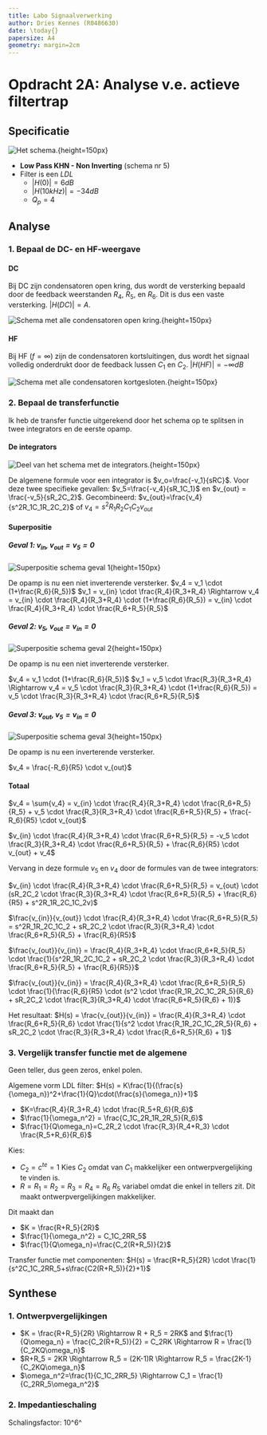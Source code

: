 ```yaml
---
title: Labo Signaalverwerking
author: Dries Kennes (R0486630)
date: \today{}
papersize: A4
geometry: margin=2cm
---
```

# Opdracht 2A: Analyse v.e. actieve filtertrap

## Specificatie

![Het schema.](assets/AF_05_LP_KHNni.png){height=150px}

+ **Low Pass KHN - Non Inverting** (schema nr 5)
+ Filter is een *LDL*
  + $|H(0)| = 6dB$
  + $|H(10 kHz)| = -34dB$
  + $Q_p = 4$

## Analyse

### 1. Bepaal de DC- en HF-weergave

#### DC

Bij DC zijn condensatoren open kring, dus wordt de versterking bepaald door de feedback weerstanden $R_4$, $R_5$, en $R_6$. Dit is dus een vaste versterking. $|H(DC)| = A$.

![Schema met alle condensatoren open kring.](assets/AF_05_LP_KHNni_DC.png){height=150px}

#### HF

Bij HF ($f=\infty$) zijn de condensatoren kortsluitingen, dus wordt het signaal volledig onderdrukt door de feedback lussen $C_1$ en $C_2$. $|H(HF)| = -\infty dB$

![Schema met alle condensatoren kortgesloten.](assets/AF_05_LP_KHNni_HF.png){height=150px}

### 2. Bepaal de transferfunctie

Ik heb de transfer functie uitgerekend door het schema op te splitsen in twee integrators en de eerste opamp.

#### De integrators

![Deel van het schema met de integrators.](assets/integrators.png){height=150px}

De algemene formule voor een integrator is $v_o=\frac{-v_1}{sRC}$.
Voor deze twee specifieke gevallen: $v_5=\frac{-v_4}{sR_1C_1}$ en $v_{out} = \frac{-v_5}{sR_2C_2}$.
Gecombineerd: $v_{out}=\frac{v_4}{s^2R_1C_1R_2C_2}$ of $v_4 = s^2R_1R_2C_1C_2v_{out}$

#### Superpositie

##### Geval 1: $v_{in}$, $v_{out} = v_5 = 0$

![Superpositie schema geval 1](assets/superpositie1.png){height=150px}

De opamp is nu een niet inverterende versterker. 
$v_4 = v_1 \cdot (1+\frac{R_6}{R_5})$
$v_1 = v_{in} \cdot \frac{R_4}{R_3+R_4} \Rightarrow v_4 = v_{in} \cdot \frac{R_4}{R_3+R_4} \cdot (1+\frac{R_6}{R_5}) = v_{in} \cdot \frac{R_4}{R_3+R_4} \cdot \frac{R_6+R_5}{R_5}$

##### Geval 2: $v_5$, $v_{out} = v_{in} = 0$

![Superpositie schema geval 2](assets/superpositie2.png){height=150px}

De opamp is nu een niet inverterende versterker.

$v_4 = v_1 \cdot (1+\frac{R_6}{R_5})$
$v_1 = v_5 \cdot \frac{R_3}{R_3+R_4} \Rightarrow v_4 = v_5 \cdot \frac{R_3}{R_3+R_4} \cdot (1+\frac{R_6}{R_5}) = v_5 \cdot \frac{R_3}{R_3+R_4} \cdot \frac{R_6+R_5}{R_5}$

##### Geval 3: $v_{out}$, $v_5 = v_{in} = 0$

![Superpositie schema geval 3](assets/superpositie3.png){height=150px}

De opamp is nu een inverterende versterker.

$v_4 = \frac{-R_6}{R5} \cdot v_{out}$

#### Totaal

$v_4 = \sum{v_4} = v_{in} \cdot \frac{R_4}{R_3+R_4} \cdot \frac{R_6+R_5}{R_5} + v_5 \cdot \frac{R_3}{R_3+R_4} \cdot \frac{R_6+R_5}{R_5} + \frac{-R_6}{R5} \cdot v_{out}$

$v_{in} \cdot \frac{R_4}{R_3+R_4} \cdot \frac{R_6+R_5}{R_5} = -v_5 \cdot \frac{R_3}{R_3+R_4} \cdot \frac{R_6+R_5}{R_5} + \frac{R_6}{R5} \cdot v_{out} + v_4$

Vervang in deze formule $v_5$ en $v_4$ door de formules van de twee integrators:

$v_{in} \cdot \frac{R_4}{R_3+R_4} \cdot \frac{R_6+R_5}{R_5} = v_{out} \cdot (sR_2C_2 \cdot \frac{R_3}{R_3+R_4} \cdot \frac{R_6+R_5}{R_5} + \frac{R_6}{R5} + s^2R_1R_2C_1C_2v)$

$\frac{v_{in}}{v_{out}} \cdot \frac{R_4}{R_3+R_4} \cdot \frac{R_6+R_5}{R_5} = s^2R_1R_2C_1C_2 + sR_2C_2 \cdot \frac{R_3}{R_3+R_4} \cdot \frac{R_6+R_5}{R_5} + \frac{R_6}{R5}$

$\frac{v_{out}}{v_{in}} = \frac{R_4}{R_3+R_4} \cdot \frac{R_6+R_5}{R_5} \cdot \frac{1}{s^2R_1R_2C_1C_2 + sR_2C_2 \cdot \frac{R_3}{R_3+R_4} \cdot \frac{R_6+R_5}{R_5} + \frac{R_6}{R5}}$

$\frac{v_{out}}{v_{in}} = \frac{R_4}{R_3+R_4} \cdot \frac{R_6+R_5}{R_5} \cdot \frac{1}{\frac{R_6}{R5} \cdot (s^2 \cdot \frac{R_1R_2C_1C_2R_5}{R_6} + sR_2C_2 \cdot \frac{R_3}{R_3+R_4} \cdot \frac{R_6+R_5}{R_6} + 1)}$

Het resultaat: $H(s) = \frac{v_{out}}{v_{in}} = \frac{R_4}{R_3+R_4} \cdot \frac{R_6+R_5}{R_6} \cdot \frac{1}{s^2 \cdot \frac{R_1R_2C_1C_2R_5}{R_6} + sR_2C_2 \cdot \frac{R_3}{R_3+R_4} \cdot \frac{R_6+R_5}{R_6} + 1}$

### 3. Vergelijk transfer functie met de algemene

Geen teller, dus geen zeros, enkel polen.

Algemene vorm LDL filter: $H(s) = K\frac{1}{(\frac{s}{\omega_n})^2+\frac{1}{Q}\cdot(\frac{s}{\omega_n})+1}$

+ $K=\frac{R_4}{R_3+R_4} \cdot \frac{R_5+R_6}{R_6}$
+ $\frac{1}{\omega_n^2} = \frac{C_1C_2R_1R_2R_5}{R_6}$
+ $\frac{1}{Q\omega_n}=C_2R_2 \cdot \frac{R_3}{R_4+R_3} \cdot \frac{R_5+R_6}{R_6}$

Kies:

+ $C_2 = c^{te} = 1$
  Kies $C_2$ omdat van $C_1$ makkelijker een ontwerpvergelijking te vinden is.
+ $R = R_1 = R_2 = R_3 = R_4 = R_6$
  $R_5$ variabel omdat die enkel in tellers zit. Dit maakt ontwerpvergelijkingen makkelijker.

Dit maakt dan

+ $K = \frac{R+R_5}{2R}$
+ $\frac{1}{\omega_n^2} = C_1C_2RR_5$
+ $\frac{1}{Q\omega_n}=\frac{C_2(R+R_5)}{2}$

Transfer functie met componenten: $H(s) = \frac{R+R_5}{2R} \cdot \frac{1}{s^2C_1C_2RR_5+s\frac{C2(R+R_5)}{2}+1}$

## Synthese

### 1. Ontwerpvergelijkingen

+ $K = \frac{R+R_5}{2R} \Rightarrow R + R_5 = 2RK$ and $\frac{1}{Q\omega_n} = \frac{C_2(R+R_5)}{2} = C_2RK \Rightarrow R = \frac{1}{C_2KQ\omega_n}$ 
+ $R+R_5 = 2KR \Rightarrow R_5 = (2K-1)R \Rightarrow R_5 = \frac{2K-1}{C_2KQ\omega_n}$
+ $\omega_n^2=\frac{1}{C_1C_2RR_5} \Rightarrow C_1 = \frac{1}{C_2RR_5\omega_n^2}$

### 2. Impedantieschaling

Schalingsfactor: 10^6^

